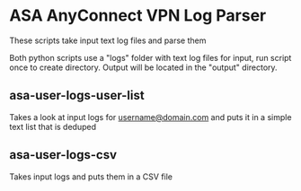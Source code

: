 # ASA AnyConnect VPN Log Parser
These scripts take input text log files and parse them

Both python scripts use a "logs" folder with text log files for input, run script once to create directory. Output will be located in the "output" directory.

## asa-user-logs-user-list
Takes a look at input logs for <username@domain.com> and puts it in a simple text list that is deduped

## asa-user-logs-csv
Takes input logs and puts them in a CSV file
